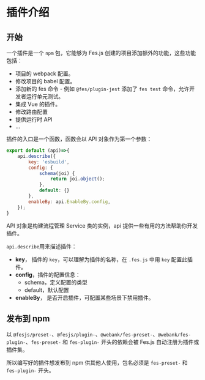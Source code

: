 # 插件介绍

## 开始
一个插件是一个 `npm` 包，它能够为 Fes.js 创建的项目添加额外的功能，这些功能包括：

- 项目的 webpack 配置。
- 修改项目的 babel 配置。
- 添加新的 fes 命令 - 例如 `@fes/plugin-jest` 添加了 `fes test` 命令，允许开发者运行单元测试。
- 集成 Vue 的插件。
- 修改路由配置
- 提供运行时 API
- ...

插件的入口是一个函数，函数会以 API 对象作为第一个参数：
```js
export default (api)=>{
    api.describe({
        key: 'esbuild',
        config: {
            schema(joi) {
                return joi.object();
            },
            default: {}
        },
        enableBy: api.EnableBy.config,
    });
}
```
API 对象是构建流程管理 Service 类的实例，api 提供一些有用的方法帮助你开发插件。

`api.describe`用来描述插件：
- **key**， 插件的 `key`，可以理解为插件的名称，在 `.fes.js` 中用 `key` 配置此插件。
- **config**，插件的配置信息：
  - schema，定义配置的类型
  - default，默认配置
- **enableBy**， 是否开启插件，可配置某些场景下禁用插件。


## 发布到 npm
 
以 `@fesjs/preset-`、`@fesjs/plugin-`、`@webank/fes-preset-`、`@webank/fes-plugin-`、`fes-preset-` 和 `fes-plugin-` 开头的依赖会被 Fes.js 自动注册为插件或插件集。 

所以编写好的插件想发布到 npm 供其他人使用，包名必须是 `fes-preset-` 和 `fes-plugin-` 开头。
